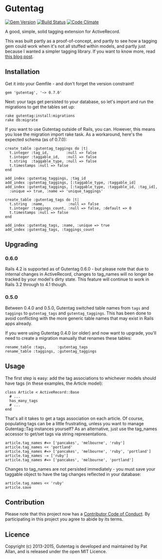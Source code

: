 # Gutentag

[![Gem Version](https://badge.fury.io/rb/gutentag.png)](http://badge.fury.io/rb/gutentag)
[![Build Status](https://travis-ci.org/pat/gutentag.png?branch=master)](https://travis-ci.org/pat/gutentag)
[![Code Climate](https://codeclimate.com/github/pat/gutentag.png)](https://codeclimate.com/github/pat/gutentag)

A good, simple, solid tagging extension for ActiveRecord.

This was built partly as a proof-of-concept, and partly to see how a tagging gem could work when it's not all stuffed within models, and partly just because I wanted a simpler tagging library. If you want to know more, read [this blog post](http://freelancing-gods.com/posts/gutentag_simple_rails_tagging).

## Installation

Get it into your Gemfile - and don't forget the version constraint!

    gem 'gutentag', '~> 0.7.0'

Next: your tags get persisted to your database, so let's import and run the migrations to get the tables set up:

    rake gutentag:install:migrations
    rake db:migrate

If you want to use Gutentag outside of Rails, you can. However, this means you lose the migration import rake task. As a workaround, here's the expected schema (as of 0.7.0):

    create_table :gutentag_taggings do |t|
      t.integer :tag_id,        :null => false
      t.integer :taggable_id,   :null => false
      t.string  :taggable_type, :null => false
      t.timestamps :null => false
    end

    add_index :gutentag_taggings, :tag_id
    add_index :gutentag_taggings, [:taggable_type, :taggable_id]
    add_index :gutentag_taggings, [:taggable_type, :taggable_id, :tag_id],
      :unique => true, :name => 'unique_taggings'

    create_table :gutentag_tags do |t|
      t.string  :name,           :null => false
      t.integer :taggings_count, :null => false, :default => 0
      t.timestamps :null => false
    end

    add_index :gutentag_tags, :name, :unique => true
    add_index :gutentag_tags, :taggings_count

## Upgrading

### 0.6.0

Rails 4.2 is supported as of Gutentag 0.6.0 - but please note that due to internal changes in ActiveRecord, changes to tag_names will no longer be tracked by your model's dirty state. This feature will continue to work in Rails 3.2 through to 4.1 though.

### 0.5.0

Between 0.4.0 and 0.5.0, Gutentag switched table names from `tags` and `taggings` to `gutentag_tags` and `gutentag_taggings`. This has been done to avoid conflicting with the more generic table names that may exist in Rails apps already.

If you were using Gutentag 0.4.0 (or older) and now want to upgrade, you'll need to create a migration manually that renames these tables:

    rename_table :tags,     :gutentag_tags
    rename_table :taggings, :gutentag_taggings

## Usage

The first step is easy: add the tag associations to whichever models should have tags (in these examples, the Article model):

    class Article < ActiveRecord::Base
      # ...
      has_many_tags
      # ...
    end

That's all it takes to get a tags association on each article. Of course, populating tags can be a little frustrating, unless you want to manage Gutentag::Tag instances yourself? As an alternative, just use the tag_names accessor to get/set tags via string representations.

    article.tag_names #=> ['pancakes', 'melbourne', 'ruby']
    article.tag_names << 'portland'
    article.tag_names #=> ['pancakes', 'melbourne', 'ruby', 'portland']
    article.tag_names -= ['ruby']
    article.tag_names #=> ['pancakes', 'melbourne', 'portland']

Changes to tag_names are not persisted immediately - you must save your taggable object to have the tag changes reflected in your database:

    article.tag_names << 'ruby'
    article.save

## Contribution

Please note that this project now has a [Contributor Code of Conduct](http://contributor-covenant.org/version/1/0/0/). By participating in this project you agree to abide by its terms.

## Licence

Copyright (c) 2013-2015, Gutentag is developed and maintained by Pat Allan, and is released under the open MIT Licence.
